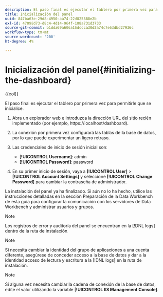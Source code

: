 ```yaml
---
description: El paso final es ejecutar el tablero por primera vez para permitirle que se inicialice.
title: Inicialización del panel
uuid: 847ba63e-29d8-4950-aa74-22d825388e2b
exl-id: 47098d73-d8c4-4d14-964f-108a731d3733
source-git-commit: b1dda69a606a16dccca30d2a74c7e63dbd27936c
workflow-type: tm+mt
source-wordcount: '200'
ht-degree: 4%

---
```


# Inicialización del panel{#initializing-the-dashboard}

{{eol}}

El paso final es ejecutar el tablero por primera vez para permitirle que se inicialice.

1. Abra un explorador web e introduzca la dirección URL del sitio recién implementado (por ejemplo, https://localhost/dashboard).
1. La conexión por primera vez configurará las tablas de la base de datos, por lo que puede experimentar un ligero retraso.
1. Las credenciales de inicio de sesión inicial son:

   * **[!UICONTROL Username]**: admin
   * **[!UICONTROL Password]**: password

1. En su primer inicio de sesión, vaya a **[!UICONTROL User]** > **[!UICONTROL Account Settings]** y seleccione **[!UICONTROL Change Password]** para cambiar la contraseña de administrador.

La instalación del panel ya ha finalizado. Si aún no lo ha hecho, utilice las instrucciones detalladas en la sección Preparación de la Data Workbench de esta guía para configurar la comunicación con los servidores de Data Workbench y administrar usuarios y grupos.

>[!NOTE]
>
>Los registros de error y auditoría del panel se encuentran en la [!DNL logs] dentro de la ruta de instalación.

>[!NOTE]
>
>Si necesita cambiar la identidad del grupo de aplicaciones a una cuenta diferente, asegúrese de conceder acceso a la base de datos y dar a la identidad acceso de lectura y escritura a la [!DNL logs] en la ruta de instalación.

>[!NOTE]
>
>Si alguna vez necesita cambiar la cadena de conexión de la base de datos, edite el valor utilizando la variable **[!UICONTROL IIS Management Console]**.
